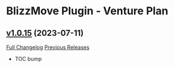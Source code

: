 # BlizzMove Plugin - Venture Plan

## [v1.0.15](https://github.com/NumyAddon/BlizzMovePlugin_VenturePlan/tree/v1.0.15) (2023-07-11)
[Full Changelog](https://github.com/NumyAddon/BlizzMovePlugin_VenturePlan/compare/v1.0.14...v1.0.15) [Previous Releases](https://github.com/NumyAddon/BlizzMovePlugin_VenturePlan/releases)

- TOC bump  

